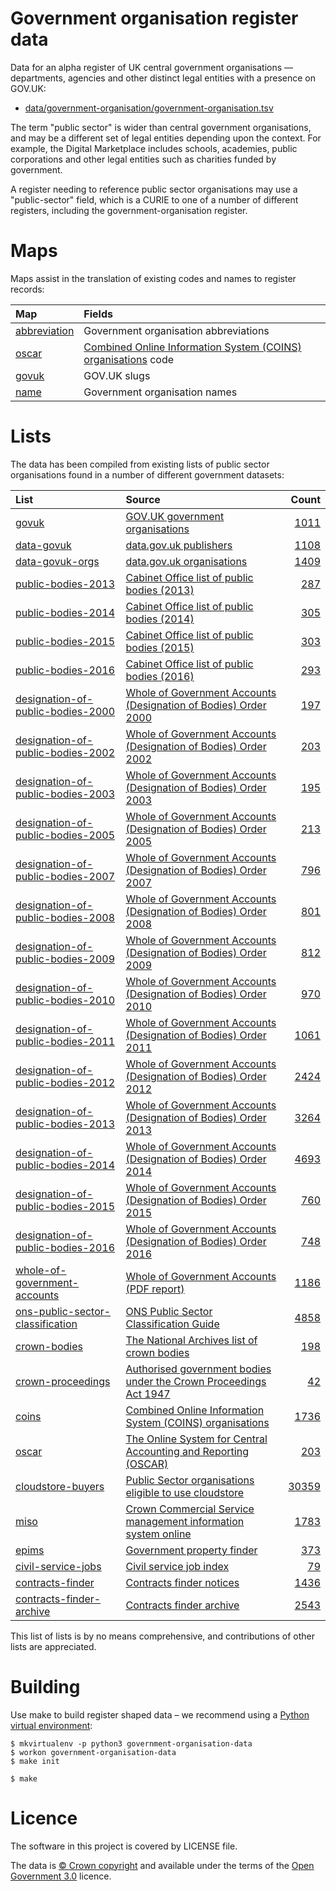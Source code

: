 # Government organisation register data

Data for an alpha register of UK central government organisations — departments, agencies and other distinct legal entities with a presence on GOV.UK:

  * [data/government-organisation/government-organisation.tsv](data/government-organisation/government-organisation.tsv)

The term "public sector" is wider than central government organisations, and may be a different set of legal entities depending upon the context.
For example, the Digital Marketplace includes schools, academies, public corporations and other legal entities such as charities funded by government.

A register needing to reference public sector organisations may use a "public-sector" field, which is a CURIE to one of a number of different registers, including the government-organisation register.

# Maps

Maps assist in the translation of existing codes and names to register records:

| Map | Fields |
| :---         |    :--- |
| [abbreviation](maps/abbreviation.tsv) |Government organisation abbreviations |
| [oscar](maps/oscar.tsv) |[Combined Online Information System (COINS) organisations](https://www.whatdotheyknow.com/cy/request/list_of_public_bodies_in_the_coi#incoming-69457) code |
| [govuk](maps/govuk.tsv) |GOV.UK slugs |
| [name](maps/name.tsv) |Government organisation names |

# Lists

The data has been compiled from existing lists of public sector organisations found in a number of different government datasets:

| List | Source | Count |
| :---         |    :--- | ---: |
|[govuk](lists/govuk) |[GOV.UK government organisations](https://www.gov.uk/government/organisations)|[1011](lists/govuk/list.tsv)|
|[data-govuk](lists/data-govuk) |[data.gov.uk publishers](https://data.gov.uk/publisher)|[1108](lists/data-govuk/list.tsv)|
|[data-govuk-orgs](lists/data-govuk-orgs) |[data.gov.uk organisations](https://data.gov.uk)|[1409](lists/data-govuk-orgs/list.tsv)|
|[public-bodies-2013](lists/public-bodies-2013) |[Cabinet Office list of public bodies (2013)](https://www.gov.uk/government/publications/public-bodies-2013)|[287](lists/public-bodies-2013/list.tsv)|
|[public-bodies-2014](lists/public-bodies-2014) |[Cabinet Office list of public bodies (2014)](https://www.gov.uk/government/publications/public-bodies-2014)|[305](lists/public-bodies-2014/list.tsv)|
|[public-bodies-2015](lists/public-bodies-2015) |[Cabinet Office list of public bodies (2015)](https://www.gov.uk/government/publications/public-bodies-2015)|[303](lists/public-bodies-2015/list.tsv)|
|[public-bodies-2016](lists/public-bodies-2016) |[Cabinet Office list of public bodies (2016)](https://www.gov.uk/government/publications/public-bodies-2016)|[293](lists/public-bodies-2016/list.tsv)|
|[designation-of-public-bodies-2000](lists/designation-of-public-bodies-2000) |[Whole of Government Accounts (Designation of Bodies) Order 2000](http://www.legislation.gov.uk/uksi/2000/3357/contents/made)|[197](lists/designation-of-public-bodies-2000/list.tsv)|
|[designation-of-public-bodies-2002](lists/designation-of-public-bodies-2002) |[Whole of Government Accounts (Designation of Bodies) Order 2002](http://www.legislation.gov.uk/uksi/2002/454/contents/made)|[203](lists/designation-of-public-bodies-2002/list.tsv)|
|[designation-of-public-bodies-2003](lists/designation-of-public-bodies-2003) |[Whole of Government Accounts (Designation of Bodies) Order 2003](http://www.legislation.gov.uk/uksi/2003/489/contents/made)|[195](lists/designation-of-public-bodies-2003/list.tsv)|
|[designation-of-public-bodies-2005](lists/designation-of-public-bodies-2005) |[Whole of Government Accounts (Designation of Bodies) Order 2005](http://www.legislation.gov.uk/uksi/2005/486/contents/made)|[213](lists/designation-of-public-bodies-2005/list.tsv)|
|[designation-of-public-bodies-2007](lists/designation-of-public-bodies-2007) |[Whole of Government Accounts (Designation of Bodies) Order 2007](http://www.legislation.gov.uk/uksi/2007/1492/contents/made)|[796](lists/designation-of-public-bodies-2007/list.tsv)|
|[designation-of-public-bodies-2008](lists/designation-of-public-bodies-2008) |[Whole of Government Accounts (Designation of Bodies) Order 2008](http://www.legislation.gov.uk/uksi/2008/1440/contents/made)|[801](lists/designation-of-public-bodies-2008/list.tsv)|
|[designation-of-public-bodies-2009](lists/designation-of-public-bodies-2009) |[Whole of Government Accounts (Designation of Bodies) Order 2009](http://www.legislation.gov.uk/uksi/2009/1973/contents/made)|[812](lists/designation-of-public-bodies-2009/list.tsv)|
|[designation-of-public-bodies-2010](lists/designation-of-public-bodies-2010) |[Whole of Government Accounts (Designation of Bodies) Order 2010](http://www.legislation.gov.uk/uksi/2010/1051/made)|[970](lists/designation-of-public-bodies-2010/list.tsv)|
|[designation-of-public-bodies-2011](lists/designation-of-public-bodies-2011) |[Whole of Government Accounts (Designation of Bodies) Order 2011](http://www.legislation.gov.uk/uksi/2011/1268/contents/made)|[1061](lists/designation-of-public-bodies-2011/list.tsv)|
|[designation-of-public-bodies-2012](lists/designation-of-public-bodies-2012) |[Whole of Government Accounts (Designation of Bodies) Order 2012](http://www.legislation.gov.uk/uksi/2012/1803/contents/made)|[2424](lists/designation-of-public-bodies-2012/list.tsv)|
|[designation-of-public-bodies-2013](lists/designation-of-public-bodies-2013) |[Whole of Government Accounts (Designation of Bodies) Order 2013](http://www.legislation.gov.uk/uksi/2013/1796/contents/made)|[3264](lists/designation-of-public-bodies-2013/list.tsv)|
|[designation-of-public-bodies-2014](lists/designation-of-public-bodies-2014) |[Whole of Government Accounts (Designation of Bodies) Order 2014](http://www.legislation.gov.uk/uksi/2014/2234/contents/made)|[4693](lists/designation-of-public-bodies-2014/list.tsv)|
|[designation-of-public-bodies-2015](lists/designation-of-public-bodies-2015) |[Whole of Government Accounts (Designation of Bodies) Order 2015](http://www.legislation.gov.uk/uksi/2015/1655/made)|[760](lists/designation-of-public-bodies-2015/list.tsv)|
|[designation-of-public-bodies-2016](lists/designation-of-public-bodies-2016) |[Whole of Government Accounts (Designation of Bodies) Order 2016](http://www.legislation.gov.uk/uksi/2016/1173/contents/made)|[748](lists/designation-of-public-bodies-2016/list.tsv)|
|[whole-of-government-accounts](lists/whole-of-government-accounts) |[Whole of Government Accounts (PDF report)](https://www.gov.uk/government/collections/whole-of-government-accounts)|[1186](lists/whole-of-government-accounts/list.tsv)|
|[ons-public-sector-classification](lists/ons-public-sector-classification) |[ONS Public Sector Classification Guide](https://www.ons.gov.uk/economy/nationalaccounts/uksectoraccounts/datasets/publicsectorclassificationguide)|[4858](lists/ons-public-sector-classification/list.tsv)|
|[crown-bodies](lists/crown-bodies) |[The National Archives list of crown bodies](http://www.nationalarchives.gov.uk/information-management/re-using-public-sector-information/copyright-and-re-use/uk-crown-bodies/)|[198](lists/crown-bodies/list.tsv)|
|[crown-proceedings](lists/crown-proceedings) |[Authorised government bodies under the Crown Proceedings Act 1947](https://www.gov.uk/government/publications/serve-the-treasury-solicitor-with-legal-proceedings)|[42](lists/crown-proceedings/list.tsv)|
|[coins](lists/coins) |[Combined Online Information System (COINS) organisations](https://www.whatdotheyknow.com/cy/request/list_of_public_bodies_in_the_coi#incoming-69457)|[1736](lists/coins/list.tsv)|
|[oscar](lists/oscar) |[The Online System for Central Accounting and Reporting (OSCAR)](https://www.gov.uk/government/collections/hmt-oscar-publishing-from-the-database)|[203](lists/oscar/list.tsv)|
|[cloudstore-buyers](lists/cloudstore-buyers) |[Public Sector organisations eligible to use cloudstore](https://www.gov.uk/government/publications/public-sector-organisations-eligible-to-use-cloudstore)|[30359](lists/cloudstore-buyers/list.tsv)|
|[miso](lists/miso) |[Crown Commercial Service management information system online](https://www.gov.uk/guidance/current-crown-commercial-service-suppliers-what-you-need-to-know)|[1783](lists/miso/list.tsv)|
|[epims](lists/epims) |[Government property finder](https://www.epims.ogc.gov.uk/government-property-finder/home.aspx)|[373](lists/epims/list.tsv)|
|[civil-service-jobs](lists/civil-service-jobs) |[Civil service job index](https://www.civilservicejobs.service.gov.uk/csr/index.cgi)|[79](lists/civil-service-jobs/list.tsv)|
|[contracts-finder](lists/contracts-finder) |[Contracts finder notices](https://www.contractsfinder.service.gov.uk/Notice/Summary)|[1436](lists/contracts-finder/list.tsv)|
|[contracts-finder-archive](lists/contracts-finder-archive) |[Contracts finder archive](https://data.gov.uk/data/contracts-finder-archive/data-feeds/)|[2543](lists/contracts-finder-archive/list.tsv)|


This list of lists is by no means comprehensive, and contributions of other lists are appreciated.

# Building

Use make to build register shaped data
– we recommend using a [Python virtual environment](http://virtualenvwrapper.readthedocs.org/en/latest/):

    $ mkvirtualenv -p python3 government-organisation-data
    $ workon government-organisation-data
    $ make init

    $ make

# Licence

The software in this project is covered by LICENSE file.

The data is [© Crown copyright](http://www.nationalarchives.gov.uk/information-management/re-using-public-sector-information/copyright-and-re-use/crown-copyright/)
and available under the terms of the [Open Government 3.0](https://www.nationalarchives.gov.uk/doc/open-government-licence/version/3/) licence.
